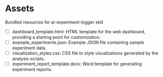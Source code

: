 # Assets

Bundled resources for ai-experiment-logger skill

- [ ] dashboard_template.html: HTML template for the web dashboard, providing a starting point for customization.
- [ ] example_experiments.json: Example JSON file containing sample experiment data.
- [ ] visualization_styles.css: CSS file to style visualizations generated by the analysis scripts.
- [ ] experiment_report_template.docx: Word template for generating experiment reports.
